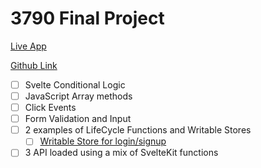 # 3790 Final Project

[Live App](#)

[Github Link](https://github.com/brandonpretelt/final-project-3790)

- [ ] Svelte Conditional Logic
- [ ] JavaScript Array methods
- [ ] Click Events
- [ ] Form Validation and Input
- [ ] 2 examples of LifeCycle Functions and Writable Stores 
     - [ ] [Writable Store for login/signup](https://github.com/brandonpretelt/final-project-3790/blob/main/src/lib/stores/users.js)
- [ ] 3 API loaded using a mix of SvelteKit functions
